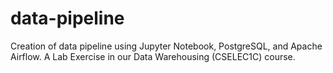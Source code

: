 # data-pipeline
Creation of data pipeline using Jupyter Notebook, PostgreSQL, and Apache Airflow. A Lab Exercise in our Data Warehousing (CSELEC1C) course.

